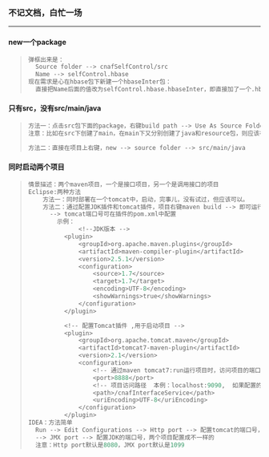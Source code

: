 ### 不记文档，白忙一场

------

#### new一个package

> ```python
> 弹框出来是：
> 	Source folder --> cnafSelfControl/src
> 	Name --> selfControl.hbase
> 现在需求是心在hbase包下新建一个hbaseInter包：
> 	直接把Name后面的值改为selfControl.hbase.hbaseInter，即直接加了一个.hbaseInter
> ```

#### 只有src，没有src/main/java

> ```python
> 方法一：点击src包下面的package，右键build path --> Use As Source Folder即可
> 注意：比如在src下创建了main，在main下又分别创建了java和resource包，则应该在最里面的java和resource包上右键build path
> 
> 方法二：直接在项目上右键，new --> source folder --> src/main/java
> ```

#### 同时启动两个项目

> ```python
> 情景描述：两个maven项目，一个是接口项目，另一个是调用接口的项目
> Eclipse:两种方法
>     方法一：同时部署在一个tomcat中，启动，完事儿，没有试过，但应该可以。
>     方法二：通过配置JDK插件和tomcat插件，项目右键maven build --> 即可运行
>     	--> tomcat端口号可在插件的pom.xml中配置
>         示例：
>       		<!--JDK版本 -->
> 			<plugin>
> 				<groupId>org.apache.maven.plugins</groupId>
> 				<artifactId>maven-compiler-plugin</artifactId>
> 				<version>2.5.1</version>
> 				<configuration>
> 					<source>1.7</source>
> 					<target>1.7</target>
> 					<encoding>UTF-8</encoding>
> 					<showWarnings>true</showWarnings>
> 				</configuration>
> 			</plugin>
> 
> 			<!-- 配置Tomcat插件 ,用于启动项目 -->
> 			<plugin>
> 				<groupId>org.apache.tomcat.maven</groupId>
> 				<artifactId>tomcat7-maven-plugin</artifactId>
> 				<version>2.1</version>
> 				<configuration>
> 					<!-- 通过maven tomcat7:run运行项目时，访问项目的端口号 -->
> 					<port>8888</port>
> 					<!-- 项目访问路径  本例：localhost:9090,  如果配置的aa， 则访问路径为								localhost:9090/aa-->
> 					<path>/cnafInterfaceService</path>
> 					<uriEncoding>UTF-8</uriEncoding>
> 				</configuration>
> 			</plugin>
> IDEA：方法简单
> 	Run --> Edit Configurations --> Http port --> 配置tomcat的端口号，两个项目配置成不一样的
> 	--> JMX port --> 配置JDK的端口号，两个项目配置成不一样的
> 	注意：Http port默认是8080，JMX port默认是1099    	
> ```

